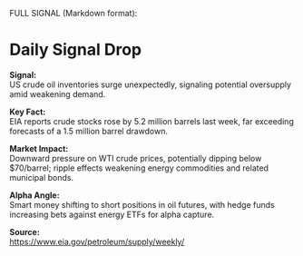 FULL SIGNAL (Markdown format):
# Daily Signal Drop

**Signal:**  
US crude oil inventories surge unexpectedly, signaling potential oversupply amid weakening demand.

**Key Fact:**  
EIA reports crude stocks rose by 5.2 million barrels last week, far exceeding forecasts of a 1.5 million barrel drawdown.

**Market Impact:**  
Downward pressure on WTI crude prices, potentially dipping below $70/barrel; ripple effects weakening energy commodities and related municipal bonds.

**Alpha Angle:**  
Smart money shifting to short positions in oil futures, with hedge funds increasing bets against energy ETFs for alpha capture.

**Source:**  
https://www.eia.gov/petroleum/supply/weekly/